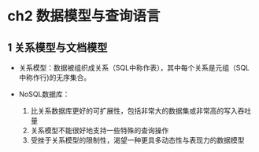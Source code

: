 # ch2 数据模型与查询语言

## 1 关系模型与文档模型

- 关系模型：数据被组织成关系（SQL中称作表），其中每个关系是元组（SQL中称作行)的无序集合。
- NoSQL数据库：

  1. 比关系数据库更好的可扩展性，包括非常大的数据集或非常高的写入吞吐量
  2. 关系模型不能很好地支持一些特殊的查询操作
  3. 受挫于关系模型的限制性，渴望一种更具多动态性与表现力的数据模型

